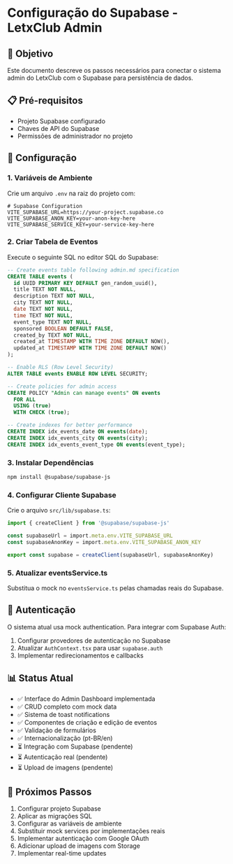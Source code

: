 # Configuração do Supabase - LetxClub Admin

## 🎯 Objetivo
Este documento descreve os passos necessários para conectar o sistema admin do LetxClub com o Supabase para persistência de dados.

## 📋 Pré-requisitos
- Projeto Supabase configurado
- Chaves de API do Supabase
- Permissões de administrador no projeto

## 🔧 Configuração

### 1. Variáveis de Ambiente
Crie um arquivo `.env` na raiz do projeto com:

```env
# Supabase Configuration
VITE_SUPABASE_URL=https://your-project.supabase.co
VITE_SUPABASE_ANON_KEY=your-anon-key-here
VITE_SUPABASE_SERVICE_KEY=your-service-key-here
```

### 2. Criar Tabela de Eventos
Execute o seguinte SQL no editor SQL do Supabase:

```sql
-- Create events table following admin.md specification
CREATE TABLE events (
  id UUID PRIMARY KEY DEFAULT gen_random_uuid(),
  title TEXT NOT NULL,
  description TEXT NOT NULL,
  city TEXT NOT NULL,
  date TEXT NOT NULL,
  time TEXT NOT NULL,
  event_type TEXT NOT NULL,
  sponsored BOOLEAN DEFAULT FALSE,
  created_by TEXT NOT NULL,
  created_at TIMESTAMP WITH TIME ZONE DEFAULT NOW(),
  updated_at TIMESTAMP WITH TIME ZONE DEFAULT NOW()
);

-- Enable RLS (Row Level Security)
ALTER TABLE events ENABLE ROW LEVEL SECURITY;

-- Create policies for admin access
CREATE POLICY "Admin can manage events" ON events
  FOR ALL
  USING (true)
  WITH CHECK (true);

-- Create indexes for better performance
CREATE INDEX idx_events_date ON events(date);
CREATE INDEX idx_events_city ON events(city);
CREATE INDEX idx_events_event_type ON events(event_type);
```

### 3. Instalar Dependências
```bash
npm install @supabase/supabase-js
```

### 4. Configurar Cliente Supabase
Crie o arquivo `src/lib/supabase.ts`:

```typescript
import { createClient } from '@supabase/supabase-js'

const supabaseUrl = import.meta.env.VITE_SUPABASE_URL
const supabaseAnonKey = import.meta.env.VITE_SUPABASE_ANON_KEY

export const supabase = createClient(supabaseUrl, supabaseAnonKey)
```

### 5. Atualizar eventsService.ts
Substitua o mock no `eventsService.ts` pelas chamadas reais do Supabase.

## 🔐 Autenticação
O sistema atual usa mock authentication. Para integrar com Supabase Auth:

1. Configurar provedores de autenticação no Supabase
2. Atualizar `AuthContext.tsx` para usar `supabase.auth`
3. Implementar redirecionamentos e callbacks

## 📊 Status Atual
- ✅ Interface do Admin Dashboard implementada
- ✅ CRUD completo com mock data
- ✅ Sistema de toast notifications
- ✅ Componentes de criação e edição de eventos
- ✅ Validação de formulários
- ✅ Internacionalização (pt-BR/en)
- ⏳ Integração com Supabase (pendente)
- ⏳ Autenticação real (pendente)
- ⏳ Upload de imagens (pendente)

## 🚀 Próximos Passos
1. Configurar projeto Supabase
2. Aplicar as migrações SQL
3. Configurar as variáveis de ambiente
4. Substituir mock services por implementações reais
5. Implementar autenticação com Google OAuth
6. Adicionar upload de imagens com Storage
7. Implementar real-time updates
